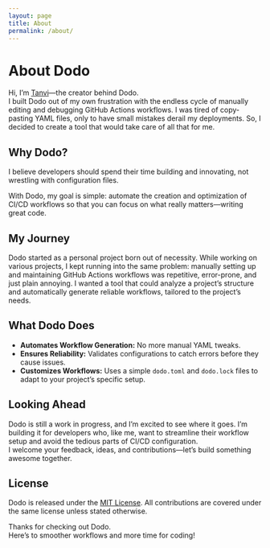 ```yaml
---
layout: page
title: About
permalink: /about/
---
```


# About Dodo

Hi, I’m [Tanvi](https://github.com/tanvincible)—the creator behind Dodo.  
I built Dodo out of my own frustration with the endless cycle of manually editing and debugging GitHub Actions workflows. I was tired of copy-pasting YAML files, only to have small mistakes derail my deployments. So, I decided to create a tool that would take care of all that for me.

## Why Dodo?

I believe developers should spend their time building and innovating, not wrestling with configuration files.

With Dodo, my goal is simple: automate the creation and optimization of CI/CD workflows so that you can focus on what really matters—writing great code.

## My Journey

Dodo started as a personal project born out of necessity. While working on various projects, I kept running into the same problem: manually setting up and maintaining GitHub Actions workflows was repetitive, error-prone, and just plain annoying. I wanted a tool that could analyze a project’s structure and automatically generate reliable workflows, tailored to the project’s needs.

## What Dodo Does

- **Automates Workflow Generation:** No more manual YAML tweaks.
- **Ensures Reliability:** Validates configurations to catch errors before they cause issues.
- **Customizes Workflows:** Uses a simple `dodo.toml` and `dodo.lock` files to adapt to your project’s specific setup.

## Looking Ahead

Dodo is still a work in progress, and I’m excited to see where it goes. I’m building it for developers who, like me, want to streamline their workflow setup and avoid the tedious parts of CI/CD configuration.  
I welcome your feedback, ideas, and contributions—let’s build something awesome together.

## License

Dodo is released under the [MIT License](https://github.com/tanvincible/dodo/blob/main/LICENSE). All contributions are covered under the same license unless stated otherwise.

Thanks for checking out Dodo.  
Here’s to smoother workflows and more time for coding!
